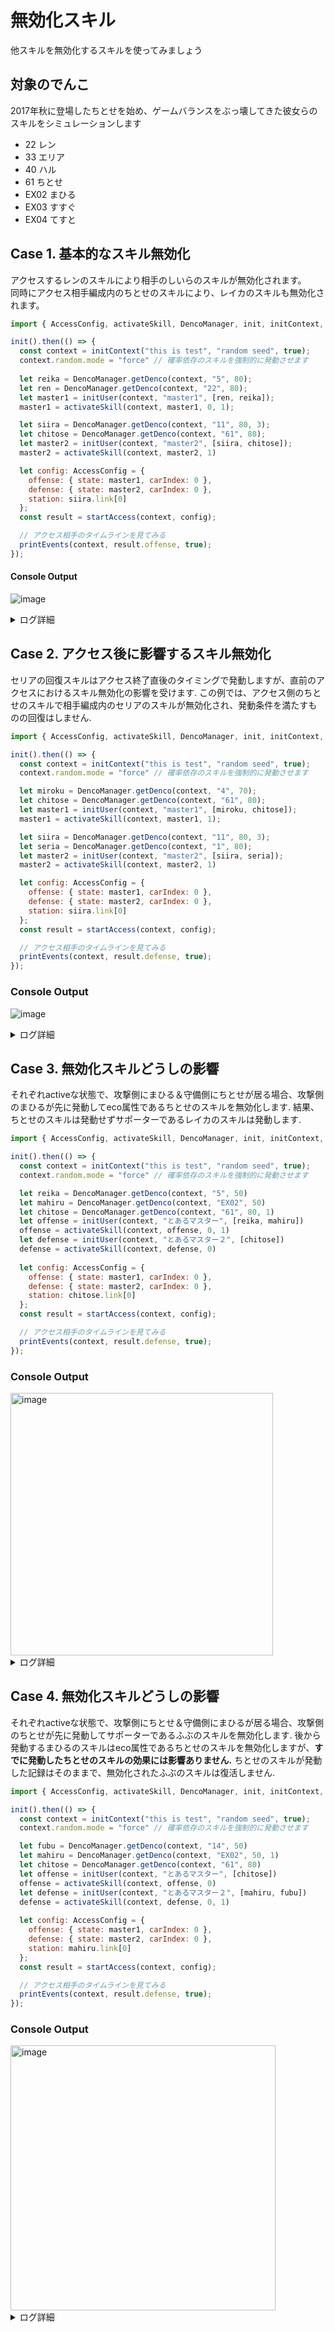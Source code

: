 # 無効化スキル
他スキルを無効化するスキルを使ってみましょう

## 対象のでんこ
2017年秋に登場したちとせを始め、ゲームバランスをぶっ壊してきた彼女らのスキルをシミュレーションします

- 22 レン
- 33 エリア
- 40 ハル
- 61 ちとせ
- EX02 まひる
- EX03 すすぐ
- EX04 てすと

## Case 1. 基本的なスキル無効化 

アクセスするレンのスキルにより相手のしいらのスキルが無効化されます。  
同時にアクセス相手編成内のちとせのスキルにより、レイカのスキルも無効化されます。

```js
import { AccessConfig, activateSkill, DencoManager, init, initContext, initUser, printEvents, startAccess } from "ekimemo-access-simulator";

init().then(() => {
  const context = initContext("this is test", "random seed", true);
  context.random.mode = "force" // 確率依存のスキルを強制的に発動させます
  
  let reika = DencoManager.getDenco(context, "5", 80);
  let ren = DencoManager.getDenco(context, "22", 80);
  let master1 = initUser(context, "master1", [ren, reika]);
  master1 = activateSkill(context, master1, 0, 1);

  let siira = DencoManager.getDenco(context, "11", 80, 3);
  let chitose = DencoManager.getDenco(context, "61", 80);
  let master2 = initUser(context, "master2", [siira, chitose]);
  master2 = activateSkill(context, master2, 1)

  let config: AccessConfig = {
    offense: { state: master1, carIndex: 0 }, 
    defense: { state: master2, carIndex: 0 },
    station: siira.link[0]
  };
  const result = startAccess(context, config);

  // アクセス相手のタイムラインを見てみる
  printEvents(context, result.offense, true);
});
```

#### Console Output

![image](https://user-images.githubusercontent.com/25225028/204132241-bb7db12b-c699-424f-b9c6-747b4a2fd78e.png)


<details>
<summary>ログ詳細</summary>


```txt
ライブラリを初期化しました
編成を変更します [] -> [ren,reika]
スキル状態の変更：ren idle -> active
スキル状態の変更：reika idle -> active
ランダムに駅を選出：池袋,西日暮里,高輪ゲートウェイ
編成を変更します [] -> [siira,chitose]
スキル状態の変更：chitose idle -> active
アクセス処理の開始 2022-11-27 20:09:25.853
攻撃：ren
アクティブなスキル(攻撃側): ren,reika
守備：siira
アクティブなスキル(守備側): siira,chitose
スキルを評価：フットバースの確認
アクセスによる追加 ren score:100 exp:100
スキルを評価：確率ブーストの確認
スキルを評価：アクセス開始前
スキルが発動(攻撃側) name:ren(22) skill:はったりかましまくり
ウチのスキルは相手のスキルを無効化するでぇー target:siira
スキルが発動(守備側) name:chitose(61) skill:見果てぬ景色
サポーターのスキルも何のその、ですよ♪ 無効化：reika
スキルを評価：アクセス開始
攻守のダメージ計算を開始
攻守の属性によるダメージ補正が適用：1.3
フィルムによるダメージ計算の補正
スキルを評価：ATK&DEFの増減
スキルを評価：特殊なダメージ計算
基本ダメージを計算 AP:325 ATK:0% DEF:0% DamageBase:422 = 325 * 100% * 1.3
スキルを評価：固定ダメージ
固定ダメージの計算：0
ダメージ量による追加 ren score:422 exp:422
ダメージ計算が終了：422
守備の結果 HP: 384 > 0 reboot:true
アクセス結果を仮決定
攻撃側のリンク成果：true
守備側のリンク解除：true
スキルを評価：ダメージ計算完了後
最終的なアクセス結果を決定
HP確定 ren 284 > 284 reboot:false
HP確定 siira 384 > 0 reboot:true
攻撃側のリンク成果：true
守備側のリンク解除：true
リンク成功による追加 ren score:100 exp:100
アクセス処理の終了
経験値追加 ren 68000(current) + 622 -> 68622
経験値詳細 access:622 skill:0 link:0
経験値追加 siira 68000(current) + 45288 -> 113288
経験値詳細 access:0 skill:0 link:45288
```
</details>


## Case 2. アクセス後に影響するスキル無効化

セリアの回復スキルはアクセス終了直後のタイミングで発動しますが、直前のアクセスにおけるスキル無効化の影響を受けます. この例では、アクセス側のちとせのスキルで相手編成内のセリアのスキルが無効化され、発動条件を満たすものの回復はしません.


```js
import { AccessConfig, activateSkill, DencoManager, init, initContext, initUser, printEvents, startAccess } from "ekimemo-access-simulator";

init().then(() => {
  const context = initContext("this is test", "random seed", true);
  context.random.mode = "force" // 確率依存のスキルを強制的に発動させます

  let miroku = DencoManager.getDenco(context, "4", 70);
  let chitose = DencoManager.getDenco(context, "61", 80);
  let master1 = initUser(context, "master1", [miroku, chitose]);
  master1 = activateSkill(context, master1, 1);

  let siira = DencoManager.getDenco(context, "11", 80, 3);
  let seria = DencoManager.getDenco(context, "1", 80);
  let master2 = initUser(context, "master2", [siira, seria]);
  master2 = activateSkill(context, master2, 1)

  let config: AccessConfig = {
    offense: { state: master1, carIndex: 0 },
    defense: { state: master2, carIndex: 0 },
    station: siira.link[0]
  };
  const result = startAccess(context, config);

  // アクセス相手のタイムラインを見てみる
  printEvents(context, result.defense, true);
});
```

### Console Output

![image](https://user-images.githubusercontent.com/25225028/204132447-29d7a58f-4254-4c8b-ae50-76063363323f.png)


<details>
<summary>ログ詳細</summary>


```txt
ライブラリを初期化しました
編成を変更します [] -> [miroku,chitose]
スキル状態の変更：chitose idle -> active
ランダムに駅を選出：池袋,西日暮里,高輪ゲートウェイ
編成を変更します [] -> [siira,seria]
スキル状態の変更：seria idle -> active
アクセス処理の開始 2022-11-27 20:18:11.030
攻撃：miroku
アクティブなスキル(攻撃側): miroku,chitose
守備：siira
アクティブなスキル(守備側): siira,seria
スキルを評価：フットバースの確認
アクセスによる追加 miroku score:100 exp:100
スキルを評価：確率ブーストの確認
スキルを評価：アクセス開始前
スキルが発動(攻撃側) name:chitose(61) skill:見果てぬ景色
サポーターのスキルも何のその、ですよ♪ 無効化：seria
スキルを評価：アクセス開始
攻守のダメージ計算を開始
攻守の属性によるダメージ補正が適用：1.3
フィルムによるダメージ計算の補正
スキルを評価：ATK&DEFの増減
確率計算は無視されます mode: force
スキルが発動できます siira 確率:30%
スキルが発動(守備側) name:siira(11) skill:ジョイフルガード
わ、わたしのスキルでアクセスされた時にダメージを軽減できます DEF+50%
スキルを評価：特殊なダメージ計算
基本ダメージを計算 AP:263 ATK:0% DEF:50% DamageBase:170 = 263 * 50% * 1.3
スキルを評価：固定ダメージ
固定ダメージの計算：0
ダメージ量による追加 miroku score:170 exp:170
ダメージ計算が終了：170
守備の結果 HP: 384 > 214 reboot:false
アクセス結果を仮決定
攻撃側のリンク成果：false
守備側のリンク解除：false
スキルを評価：ダメージ計算完了後
確率計算は無視されます mode: force
スキルが発動できます miroku 確率:4.5%
スキルが発動(攻撃側) name:miroku(4) skill:ダブルアクセス Lv.6
気合入れて頑張っていこー♪
アクセス処理を再度実行 #1
攻守のダメージ計算を開始
攻守の属性によるダメージ補正が適用：1.3
フィルムによるダメージ計算の補正
スキルを評価：ATK&DEFの増減
確率計算は無視されます mode: force
スキルが発動できます siira 確率:30%
スキルが発動(守備側) name:siira(11) skill:ジョイフルガード
わ、わたしのスキルでアクセスされた時にダメージを軽減できます DEF+50%
スキルを評価：特殊なダメージ計算
基本ダメージを計算 AP:263 ATK:0% DEF:50% DamageBase:170 = 263 * 50% * 1.3
スキルを評価：固定ダメージ
固定ダメージの計算：0
ダメージ量による追加 miroku score:170 exp:170
ダメージ計算が終了：340
守備の結果 HP: 384 > 44 reboot:false
アクセス処理を終了 #1
スキルの評価中にHPが変化したでんこがいます
denco:siira HP:214 => 44
スキルを再度評価：ダメージ計算完了後
最終的なアクセス結果を決定
HP確定 miroku 316 > 316 reboot:false
HP確定 siira 384 > 44 reboot:false
攻撃側のリンク成果：false
守備側のリンク解除：false
アクセス処理の終了
経験値追加 miroku 0(current) + 440 -> 440
経験値詳細 access:440 skill:0 link:0
経験値追加 siira 68000(current) + 0 -> 68000
経験値詳細 access:0 skill:0 link:0
スキルが直前のアクセスで無効化されています seria
```
</details>

<a name="case3"></a>

## Case 3. 無効化スキルどうしの影響

それぞれactiveな状態で、攻撃側にまひる＆守備側にちとせが居る場合、攻撃側のまひるが先に発動してeco属性であるちとせのスキルを無効化します. 結果、ちとせのスキルは発動せずサポーターであるレイカのスキルは発動します. 

```js
import { AccessConfig, activateSkill, DencoManager, init, initContext, initUser, printEvents, startAccess } from "ekimemo-access-simulator";

init().then(() => {
  const context = initContext("this is test", "random seed", true);
  context.random.mode = "force" // 確率依存のスキルを強制的に発動させます

  let reika = DencoManager.getDenco(context, "5", 50)
  let mahiru = DencoManager.getDenco(context, "EX02", 50)
  let chitose = DencoManager.getDenco(context, "61", 80, 1)
  let offense = initUser(context, "とあるマスター", [reika, mahiru])
  offense = activateSkill(context, offense, 0, 1)
  let defense = initUser(context, "とあるマスター２", [chitose])
  defense = activateSkill(context, defense, 0)
  
  let config: AccessConfig = {
    offense: { state: master1, carIndex: 0 },
    defense: { state: master2, carIndex: 0 },
    station: chitose.link[0]
  };
  const result = startAccess(context, config);

  // アクセス相手のタイムラインを見てみる
  printEvents(context, result.defense, true);
});
```


### Console Output

<img width="420" alt="image" src="https://user-images.githubusercontent.com/25225028/210316191-fe722860-3973-4049-ad9c-21a7e73df95c.png">



<details>
<summary>ログ詳細</summary>


```txt
ライブラリを初期化しました
ランダムに駅を選出：池袋
編成を変更します [] -> [reika,mahiru]
スキル状態の変更：reika idle -> active
スキル状態の変更：mahiru idle -> active
編成を変更します [] -> [chitose]
スキル状態の変更：chitose idle -> active
アクセス処理の開始 16:37:17.651
攻撃：reika
アクティブなスキル(攻撃側): reika,mahiru
守備：chitose
アクティブなスキル(守備側): chitose
スキルを評価：フットバースの確認
アクセスによる追加 reika score:100 exp:100
スキルを評価：確率ブーストの確認
スキルを評価：アクセス開始前
確率計算は無視されます mode: force
スキルが発動できます mahiru 確率:85%
スキルが発動(攻撃側) name:mahiru(EX02) skill:ゴーイングマイレール Lv.4
通れない道はあたいに任せな！ 無効化：chitose
スキルを評価：アクセス開始
攻守のダメージ計算を開始
攻守の属性によるダメージ補正が適用：1.3
フィルムによるダメージ計算の補正
スキルを評価：ATK&DEFの増減
スキルが発動(攻撃側) name:reika(5) skill:起動加速度向上 Lv.4
べ、別にあんたの為じゃないんだからね！ ATK+25%
スキルを評価：特殊なダメージ計算
基本ダメージを計算 AP:200 ATK:25% DEF:0% DamageBase:325 = 200 * 125% * 1.3
スキルを評価：固定ダメージ
固定ダメージの計算：0
ダメージ量による追加 reika score:325 exp:325
ダメージ計算が終了：325
守備の結果 HP: 333 > 8 reboot:false
アクセス結果を仮決定
攻撃側のリンク成果：false
守備側のリンク解除：false
スキルを評価：ダメージ計算完了後
最終的なアクセス結果を決定
HP確定 reika 192 > 192 reboot:false
HP確定 chitose 333 > 8 reboot:false
攻撃側のリンク成果：false
守備側のリンク解除：false
アクセス処理の終了
経験値追加 reika 0(current) + 425 -> 425
経験値詳細 access:[object Object] skill:0 link:0
経験値追加 chitose 68000(current) + 0 -> 68000
経験値詳細 access:[object Object] skill:0 link:0
```
</details>


<a name="case4"></a>

## Case 4. 無効化スキルどうしの影響

それぞれactiveな状態で、攻撃側にちとせ＆守備側にまひるが居る場合、攻撃側のちとせが先に発動してサポーターであるふぶのスキルを無効化します. 後から発動するまひるのスキルはeco属性であるちとせのスキルを無効化しますが、**すでに発動したちとせのスキルの効果には影響ありません.** ちとせのスキルが発動した記録はそのままで、無効化されたふぶのスキルは復活しません. 

```js
import { AccessConfig, activateSkill, DencoManager, init, initContext, initUser, printEvents, startAccess } from "ekimemo-access-simulator";

init().then(() => {
  const context = initContext("this is test", "random seed", true);
  context.random.mode = "force" // 確率依存のスキルを強制的に発動させます

  let fubu = DencoManager.getDenco(context, "14", 50)
  let mahiru = DencoManager.getDenco(context, "EX02", 50, 1)
  let chitose = DencoManager.getDenco(context, "61", 80)
  let offense = initUser(context, "とあるマスター", [chitose])
  offense = activateSkill(context, offense, 0)
  let defense = initUser(context, "とあるマスター２", [mahiru, fubu])
  defense = activateSkill(context, defense, 0, 1)
  
  let config: AccessConfig = {
    offense: { state: master1, carIndex: 0 },
    defense: { state: master2, carIndex: 0 },
    station: mahiru.link[0]
  };
  const result = startAccess(context, config);

  // アクセス相手のタイムラインを見てみる
  printEvents(context, result.defense, true);
});
```


### Console Output

<img width="424" alt="image" src="https://user-images.githubusercontent.com/25225028/210317751-7791d3a6-9070-43d5-ae29-20a26cac42ef.png">



<details>
<summary>ログ詳細</summary>

```txt
ライブラリを初期化しました
ランダムに駅を選出：池袋
編成を変更します [] -> [chitose]
スキル状態の変更：chitose idle -> active
編成を変更します [] -> [mahiru,fubu]
スキル状態の変更：mahiru idle -> active
スキル状態の変更：fubu idle -> active
アクセス処理の開始 16:48:43.730
攻撃：chitose
アクティブなスキル(攻撃側): chitose
守備：mahiru
アクティブなスキル(守備側): mahiru,fubu
スキルを評価：フットバースの確認
アクセスによる追加 chitose score:100 exp:100
スキルを評価：確率ブーストの確認
スキルを評価：アクセス開始前
スキルが発動(攻撃側) name:chitose(61) skill:見果てぬ景色
サポーターのスキルも何のその、ですよ♪ 無効化：fubu
確率計算は無視されます mode: force
スキルが発動できます mahiru 確率:85%
スキルが発動(守備側) name:mahiru(EX02) skill:ゴーイングマイレール Lv.4
通れない道はあたいに任せな！ 無効化：chitose
スキルを評価：アクセス開始
攻守のダメージ計算を開始
フィルムによるダメージ計算の補正
スキルを評価：ATK&DEFの増減
スキルを評価：特殊なダメージ計算
基本ダメージを計算 AP:252 ATK:0% DEF:0% DamageBase:252 = 252 * 100% * 1
スキルを評価：固定ダメージ
固定ダメージの計算：0
ダメージ量による追加 chitose score:252 exp:252
ダメージ計算が終了：252
守備の結果 HP: 224 > 0 reboot:true
アクセス結果を仮決定
攻撃側のリンク成果：true
守備側のリンク解除：true
スキルを評価：ダメージ計算完了後
最終的なアクセス結果を決定
HP確定 chitose 333 > 333 reboot:false
HP確定 mahiru 224 > 0 reboot:true
攻撃側のリンク成果：true
守備側のリンク解除：true
リンク成功による追加 chitose score:100 exp:100
アクセス処理の終了
経験値追加 chitose 68000(current) + 452 -> 68452
経験値詳細 access:[object Object] skill:0 link:0
経験値追加 mahiru 0(current) + 22496 -> 22496
経験値詳細 access:[object Object] skill:0 link:22496
```
</details>